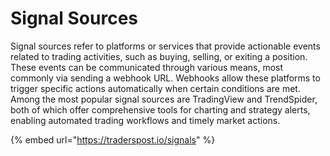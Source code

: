 # Signal Sources

Signal sources refer to platforms or services that provide actionable events related to trading activities, such as buying, selling, or exiting a position. These events can be communicated through various means, most commonly via sending a webhook URL. Webhooks allow these platforms to trigger specific actions automatically when certain conditions are met. Among the most popular signal sources are TradingView and TrendSpider, both of which offer comprehensive tools for charting and strategy alerts, enabling automated trading workflows and timely market actions.

{% embed url="https://traderspost.io/signals" %}
